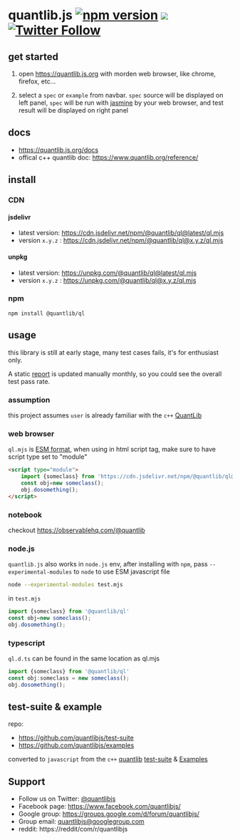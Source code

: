 
# quantlib.js [![npm version](https://badge.fury.io/js/%40quantlib%2Fql.svg)](https://badge.fury.io/js/%40quantlib%2Fql) [![](https://data.jsdelivr.com/v1/package/npm/@quantlib/ql/badge)](https://www.jsdelivr.com/package/npm/@quantlib/ql) [![Twitter Follow](https://img.shields.io/twitter/follow/quantlibjs.svg?style=social&maxAge=3600)](https://twitter.com/quantlibjs)

## get started

1. open https://quantlib.js.org with morden web browser, like chrome, firefox, etc...

2. select a `spec` or `example` from navbar. `spec` source will be displayed on left panel, `spec` will be run with [jasmine](https://github.com/jasmine/jasmine) by your web browser, and test result will be displayed on right panel

## docs
* https://quantlib.js.org/docs
* offical c++ quantlib doc: https://www.quantlib.org/reference/

## install

### CDN

#### jsdelivr
* latest version: https://cdn.jsdelivr.net/npm/@quantlib/ql@latest/ql.mjs
* version `x.y.z` : https://cdn.jsdelivr.net/npm/@quantlib/ql@x.y.z/ql.mjs

#### unpkg
* latest version: https://unpkg.com/@quantlib/ql@latest/ql.mjs
* version `x.y.z` : https://unpkg.com/@quantlib/ql@x.y.z/ql.mjs

### npm
```
npm install @quantlib/ql
```

## usage

this library is still at early stage, many test cases fails, it's for enthusiast only.

A static [report](https://quantlib.js.org/test-suite/) is updated manually monthly, so you could see the overall test pass rate.

### assumption

this project assumes `user` is already familiar with the `c++` [QuantLib](https://github.com/lballabio/QuantLib)

### web browser

`ql.mjs` is [ESM format](https://developer.mozilla.org/en-US/docs/Web/JavaScript/Guide/Modules), when using in html script tag, make sure to have script type set to "module"

```html
<script type="module">
    import {someclass} from 'https://cdn.jsdelivr.net/npm/@quantlib/ql@latest/ql.mjs'
    const obj=new someclass();
    obj.dosomething();
</script>
```

### notebook

checkout https://observablehq.com/@quantlib

### node.js
`quantlib.js` also works in `node.js` env, after installing with `npm`, pass `--experimental-modules` to `node` to use ESM javascript file

```sh
node --experimental-modules test.mjs
```

in `test.mjs`
```js
import {someclass} from '@quantlib/ql'
const obj=new someclass();
obj.dosomething();
```

### typescript
`ql.d.ts` can be found in the same location as ql.mjs

```ts
import {someclass} from '@quantlib/ql'
const obj:someclass = new someclass();
obj.dosomething();
```

## test-suite & example

repo:
* https://github.com/quantlibjs/test-suite
* https://github.com/quantlibjs/examples

converted to `javascript` from the `c++` [quantlib](https://www.quantlib.org/) [test-suite](https://github.com/lballabio/QuantLib/tree/master/test-suite) & [Examples](https://github.com/lballabio/QuantLib/tree/master/Examples)

## Support
* Follow us on Twitter: [@quantlibjs](https://twitter.com/quantlibjs)
* Facebook page: https://www.facebook.com/quantlibjs/
* Google group: https://groups.google.com/d/forum/quantlibjs/
* Group email: quantlibjs@googlegroup.com
* reddit: https://reddit/com/r/quantlibjs
